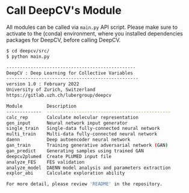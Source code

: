# Call DeepCV's Module

All modules can be called via `main.py` API script. Please make sure to activate to the (conda) environment, where you installed dependencies packages for DeepCV, before calling DeepCV.

```sh
$ cd deepcv/src/
$ python main.py

------------------------------------------------
DeepCV : Deep Learning for Collective Variables
-------------------------------------------------
version 1.0 : February 2022
University of Zurich, Switzerland
https://gitlab.uzh.ch/lubergroup/deepcv

Module         Description
-------------  ----------------------------------------------
calc_rep       Calculate molecular representation
gen_input      Neural network input generator
single_train   Single-data fully-connected neural network
multi_train    Multi-data fully-connected neural network
daenn          Deep autoencoder neural network
gan_train      Training generative adversarial network (GAN)
gan_predict    Generating samples using trained GAN
deepcv2plumed  Create PLUMED input file
analyze_FES    FES validation
analyze_model  DAENN model analysis and parameters extraction
explor_abi     Calculate exploration ability

For more detail, please review 'README' in the repository.
```
